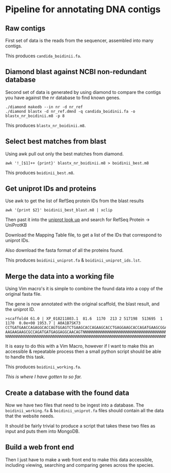 # Pipeline for annotating DNA contigs

## Raw contigs
First set of data is the reads from the sequencer, assembled into many contigs.

This produces `candida_boidinii.fa`.

## Diamond blast against NCBI non-redundant database
Second set of data is generated by using diamond to compare the contigs you have against the nr database to find known genes.

```
./diamond makedb --in nr -d nr_ref
./diamond blastx -d nr_ref.dmnd -q candida_boidinii.fa -o blastx_nr_boidinii.m8 -p 8
```

This produces `blastx_nr_boidinii.m8`.

## Select best matches from blast
Using awk pull out only the best matches from diamond.

```
awk '!_[$1]++ {print}' blastx_nr_boidinii.m8 > boidinii_best.m8
```
This produces `boidinii_best.m8`.

##  Get uniprot IDs and proteins
Use awk to get the list of RefSeq protein IDs from the blast results

```
awk '{print $2}' boidinii_best_blast.m8 | xclip
```

Then past it into the [uniprot look up](http://www.uniprot.org/uploadlists/) and search for RefSeq Protein -> UniProtKB 

Download the Mapping Table file, to get a list of the IDs that correspond to uniprot IDs.

Also download the fasta format of all the proteins found.

This produces `boidinii_uniprot.fa` & `boidinii_uniprot_ids.lst`.

## Merge the data into a working file
Using Vim macro's it is simple to combine the found data into a copy of the original fasta file.

The gene is now annotated with the original scaffold, the blast result, and the uniprot ID.

```
>scaffold4 61.0 | XP_018211803.1  81.6  1170  213 2 517198  513695  1 1170  0.0e+00 1953.7 | A0A1B7SK73
CCTGATGAACCAGAGGCACCAGTGGAGTCTGAAGCACCAGAAGCACCTGAGGAAGCACCAGATGAAGCGGAGGCACCAGTGGAAGAAGAAGCACCAGTGG
AAGAAGAAGCGCCAGATGATGAGGAGGCAACAGTNNNNNNNNNNNNNNNNNNNNNNNNNNNNNNNNNNNNNNNNNNNNNNNNNNNNNNNNNNNNNNNNNN
NNNNNNNNNNNNNNNNNNNNNNNNNNNNNNNNNNNNNNNNNNNNNNNNNNNNNNNNNNNNNNNNNNNNNNNNNNNNNNNNNNNNNNNNNNNNNNNNNNNN
```

It is easy to do this with a Vim Macro, however if I want to make this an accessible & repeatable process then a small python script should be able to handle this task.

This produces `boidinii_working.fa`.

*This is where I have gotten to so far.* 

## Create a database with the found data
Now we have two files that need to be ingest into a database. The `boidinii_working.fa` & `boidinii_uniprot.fa` files should contain all the data that the website needs. 

It should be fairly trivial to produce a script that takes these two files as input and puts them into MongoDB.

## Build a web front end
Then I just have to make a web front end to make this data accessible, including viewing, searching and comparing genes across the species.
